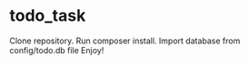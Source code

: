 # todo_task
Clone repository.
Run composer install.
Import database from config/todo.db file
Enjoy!
